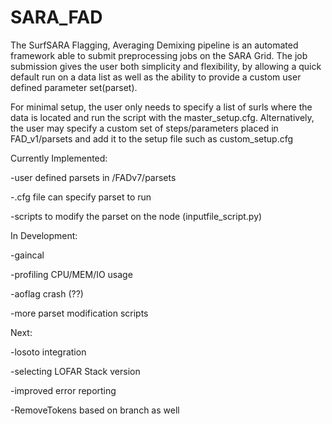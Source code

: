 # SARA_FAD 

The SurfSARA Flagging, Averaging Demixing pipeline is an automated framework able to submit preprocessing jobs on the SARA Grid. The job submission gives the user both simplicity and flexibility, by allowing a quick default run on a data list as well as the ability to provide a custom user defined parameter set(parset). 

For minimal setup, the user only needs to specify a list of surls where the data is located and run the script with the master_setup.cfg. Alternatively, the user may specify a custom set of steps/parameters placed in FAD_v1/parsets and add it to the setup file such as custom_setup.cfg

Currently Implemented:

-user defined parsets in /FADv7/parsets

-.cfg file can specify parset to run

-scripts to modify the parset on the node (inputfile_script.py)

In Development:

-gaincal

-profiling CPU/MEM/IO usage

-aoflag crash (??)

-more parset modification scripts

Next:

-losoto integration

-selecting LOFAR Stack version

-improved error reporting

-RemoveTokens based on branch as well
